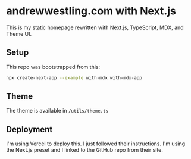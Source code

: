 # andrewwestling.com with Next.js

This is my static homepage rewritten with Next.js, TypeScript, MDX, and Theme UI.

## Setup

This repo was bootstrapped from this:

```bash
npx create-next-app --example with-mdx with-mdx-app
```

## Theme

The theme is available in `/utils/theme.ts`

## Deployment

I'm using Vercel to deploy this. I just followed their instructions. I'm using the Next.js preset and I linked to the GitHub repo from their site.
